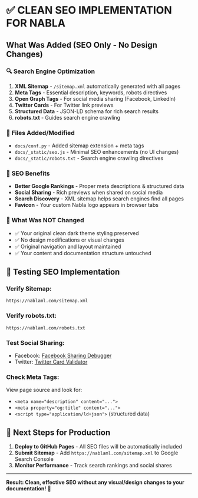 # ✅ CLEAN SEO IMPLEMENTATION FOR NABLA

## What Was Added (SEO Only - No Design Changes)

### 🔍 **Search Engine Optimization**
1. **XML Sitemap** - `/sitemap.xml` automatically generated with all pages
2. **Meta Tags** - Essential description, keywords, robots directives
3. **Open Graph Tags** - For social media sharing (Facebook, LinkedIn)
4. **Twitter Cards** - For Twitter link previews  
5. **Structured Data** - JSON-LD schema for rich search results
6. **robots.txt** - Guides search engine crawling

### 📁 **Files Added/Modified**
- `docs/conf.py` - Added sitemap extension + meta tags
- `docs/_static/seo.js` - Minimal SEO enhancements (no UI changes)
- `docs/_static/robots.txt` - Search engine crawling directives

### 🎯 **SEO Benefits**
- **Better Google Rankings** - Proper meta descriptions & structured data
- **Social Sharing** - Rich previews when shared on social media
- **Search Discovery** - XML sitemap helps search engines find all pages
- **Favicon** - Your custom Nabla logo appears in browser tabs

### 🚫 **What Was NOT Changed**
- ✅ Your original clean dark theme styling preserved
- ✅ No design modifications or visual changes
- ✅ Original navigation and layout maintained
- ✅ Your content and documentation structure untouched

## 🔬 **Testing SEO Implementation**

### Verify Sitemap:
```
https://nablaml.com/sitemap.xml
```

### Verify robots.txt:
```
https://nablaml.com/robots.txt  
```

### Test Social Sharing:
- Facebook: [Facebook Sharing Debugger](https://developers.facebook.com/tools/debug/)
- Twitter: [Twitter Card Validator](https://cards-dev.twitter.com/validator)

### Check Meta Tags:
View page source and look for:
- `<meta name="description" content="...">` 
- `<meta property="og:title" content="...">` 
- `<script type="application/ld+json">` (structured data)

## 🚀 **Next Steps for Production**

1. **Deploy to GitHub Pages** - All SEO files will be automatically included
2. **Submit Sitemap** - Add `https://nablaml.com/sitemap.xml` to Google Search Console
3. **Monitor Performance** - Track search rankings and social shares

---

**Result: Clean, effective SEO without any visual/design changes to your documentation!** 🎉
